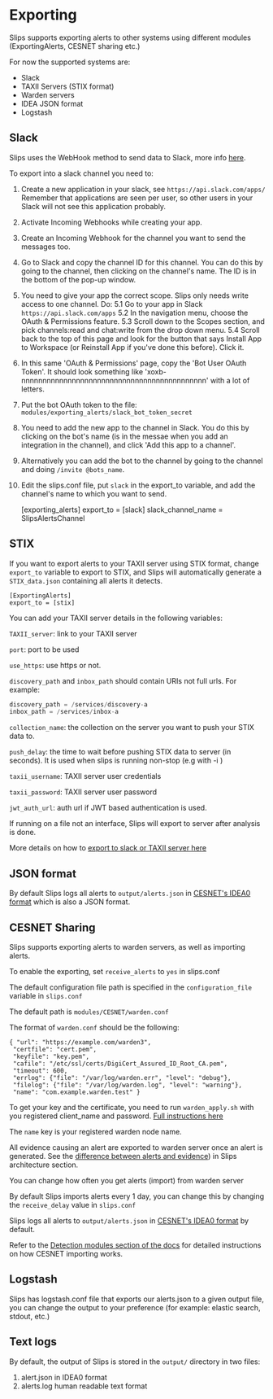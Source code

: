 # Exporting

Slips supports exporting alerts to other systems using different modules (ExportingAlerts, CESNET sharing etc.) 

For now the supported systems are:

- Slack
- TAXII Servers (STIX format)
- Warden servers
- IDEA JSON format
- Logstash

## Slack
Slips uses the WebHook method to send data to Slack, more info [here](https://api.slack.com/messaging/webhooks).

To export into a slack channel you need to:

1. Create a new application in your slack, see `https://api.slack.com/apps/`
Remember that applications are seen per user, so other users in your Slack will not see this application probably.
2. Activate Incoming Webhooks while creating your app.
3. Create an Incoming Webhook for the channel you want to send the messages too.
4. Go to Slack and copy the channel ID for this channel.
You can do this by going to the channel, then clicking on the channel's name. The ID is in the bottom of the pop-up window.
5. You need to give your app the correct scope. Slips only needs write access to one channel. Do:
5.1 Go to your app in Slack `https://api.slack.com/apps`
5.2 In the navigation menu, choose the OAuth & Permissions feature.
5.3 Scroll down to the Scopes section, and pick channels:read and chat:write from the drop down menu.
5.4 Scroll back to the top of this page and look for the button that says Install App to Workspace (or Reinstall App if you've done this before). Click it.
6. In this same 'OAuth & Permissions' page, copy the 'Bot User OAuth Token'. It should look something like 'xoxb-nnnnnnnnnnnnnnnnnnnnnnnnnnnnnnnnnnnnnnnnnnnn' with a lot of letters.
7. Put the bot OAuth token to the file: ```modules/exporting_alerts/slack_bot_token_secret```
8. You need to add the new app to the channel in Slack. You do this by clicking on the bot's name (is in the messae when you add an integration in the channel), and click 'Add this app to a channel'.
9. Alternatively you can add the bot to the channel by going to the channel and doing ```/invite @bots_name```.
9. Edit the slips.conf file, put `slack` in the export\_to variable, and add the channel's name to which you want to send.

    [exporting_alerts]
    export_to = [slack]
    slack_channel_name = SlipsAlertsChannel


## STIX

If you want to export alerts to your TAXII server using STIX format, change ```export_to``` variable to export to STIX, and Slips will automatically generate a 
```STIX_data.json``` containing all alerts it detects.


    [ExportingAlerts]
    export_to = [stix]


You can add your TAXII server details in the following variables:

```TAXII_server```: link to your TAXII server

```port```: port to be used

```use_https```: use https or not.

```discovery_path``` and ```inbox_path``` should contain URIs not full urls. For example:

```python
discovery_path = /services/discovery-a
inbox_path = /services/inbox-a
```

```collection_name```: the collection on the server you want to push your STIX data to.

```push_delay```: the time to wait before pushing STIX data to server (in seconds). It is used when slips is running non-stop (e.g with -i )

```taxii_username```: TAXII server user credentials

```taxii_password```: TAXII server user password

```jwt_auth_url```: auth url if JWT based authentication is used.

If running on a file not an interface, Slips will export to server after analysis is done. 

More details on how to [export to slack or TAXII server here](https://stratospherelinuxips.readthedocs.io/en/develop/architecture.html)

## JSON format


By default Slips logs all alerts to ```output/alerts.json``` in [CESNET's IDEA0 format](https://idea.cesnet.cz/en/index) which is also a JSON format.

## CESNET Sharing  
  
Slips supports exporting alerts to warden servers, as well as importing alerts.  
  
To enable the exporting, set ```receive_alerts``` to ```yes``` in slips.conf  
  
The default configuration file path is specified in the ```configuration_file``` variable in ```slips.conf```  
  
The default path is ```modules/CESNET/warden.conf```  
  
The format of ```warden.conf``` should be the following:  

  ```
 { "url": "https://example.com/warden3", 
   "certfile": "cert.pem", 
   "keyfile": "key.pem", 
   "cafile": "/etc/ssl/certs/DigiCert_Assured_ID_Root_CA.pem", 
   "timeout": 600, 
   "errlog": {"file": "/var/log/warden.err", "level": "debug"}, 
   "filelog": {"file": "/var/log/warden.log", "level": "warning"}, 
   "name": "com.example.warden.test" }  
```
To get your key and the certificate, you need to run ```warden_apply.sh``` with you registered client_name and password. [Full instructions here](https://warden.cesnet.cz/en/index)
  
The ```name``` key is your registered warden node name.   
  
All evidence causing an alert are exported to warden server once an alert is generated. See the [difference between alerts and evidence](https://stratospherelinuxips.readthedocs.io/en/develop/architecture.html)) in Slips architecture section.
  
You can change how often you get alerts (import) from warden server  
  
By default Slips imports alerts every 1 day, you can change this by changing the ```receive_delay``` value in ```slips.conf```

Slips logs all alerts to ```output/alerts.json``` in
[CESNET's IDEA0 format](https://idea.cesnet.cz/en/index) by default.

Refer to the [Detection modules section of the docs](https://stratospherelinuxips.readthedocs.io/en/develop/detection_modules.html#cesnet-sharing-module)
for detailed instructions on how CESNET importing works.


## Logstash

Slips has logstash.conf file that exports our alerts.json to a given output file,
you can change the output to your preference (for example: elastic search, stdout, etc.)

## Text logs

By default, the output of Slips is stored in the ```output/``` directory in two files: 


1. alert.json in IDEA0 format
2. alerts.log human readable text format
